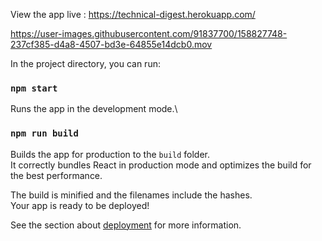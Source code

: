
View the app live : https://technical-digest.herokuapp.com/



https://user-images.githubusercontent.com/91837700/158827748-237cf385-d4a8-4507-bd3e-64855e14dcb0.mov



In the project directory, you can run:

### `npm start`

Runs the app in the development mode.\


### `npm run build`

Builds the app for production to the `build` folder.\
It correctly bundles React in production mode and optimizes the build for the best performance.

The build is minified and the filenames include the hashes.\
Your app is ready to be deployed!

See the section about [deployment](https://facebook.github.io/create-react-app/docs/deployment) for more information.


